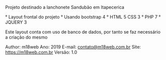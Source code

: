 Projeto destinado a lanchonete Sandubão em Itapecerica

° Layout frontal do projeto
° Usando bootstrap 4
° HTML 5 CSS 3
° PHP 7
° JQUERY 3

Este layout conta com uso de banco de dados,
por tanto se faz necessário a criação do mesmo

Author: m18web
Ano: 2019
E-mail: contato@m18web.com.br
Site: https://m18web.com.br
Versão: 1.0